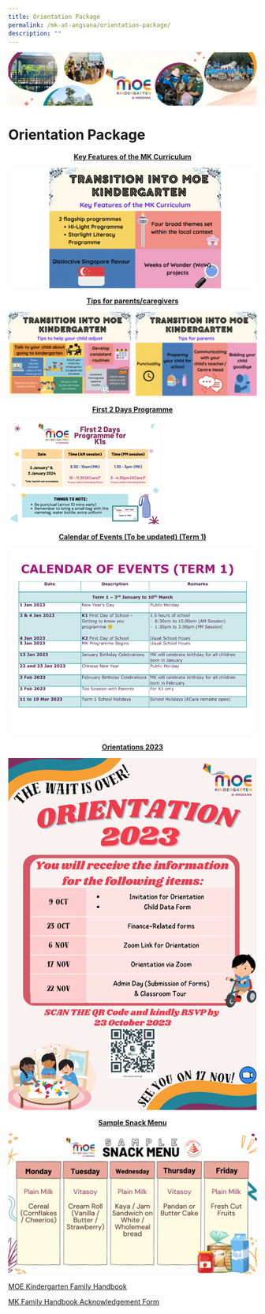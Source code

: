 ```yaml
---
title: Orientation Package
permalink: /mk-at-angsana/orientation-package/
description: ""
---
```

![](/images/MK-Angsana.jpg)


Orientation Package
===================

<center><b><u>Key Features of the MK Curriculum </u></b></center>

![](/images/OP.png)


<center><b><u>Tips for parents/caregivers </u></b></center>

![](/images/OP2.png)



<center><b><u> First 2 Days Programme </u></b></center>

![](/images/k1%20first%202%20days.png)

	
<center><b><u> Calendar of Events (To be updated) (Term 1) </u></b></center>
	
![](/images/MK@Angsana/Calendar%20of%20Events%20(Term%201).png)

<center><b><u> Orientations 2023 </u></b></center>
	
![](/images/MK@Angsana/orientation%202023%20poster.png)

<center><b><u> Sample Snack Menu</u></b></center>

![](/images/MK@Angsana/OP8.png)

	
[MOE Kindergarten Family Handbook](/files/2021%20MOE%20Kindergarten%20Family%20Handbook.pdf)

[MK Family Handbook Acknowledgement Form](/files/MK%20Family%20Handbook%20Acknowledgement%20Form.pdf)